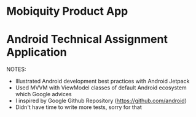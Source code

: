 # Mobiquity Product App
# Android Technical Assignment Application

NOTES:
-   Illustrated Android development best practices with Android Jetpack
-   Used MVVM with ViewModel classes of default Android ecosystem which Google advices
-   I inspired by Google Github Repository (https://github.com/android)
-   Didn't have time to write more tests, sorry for that

